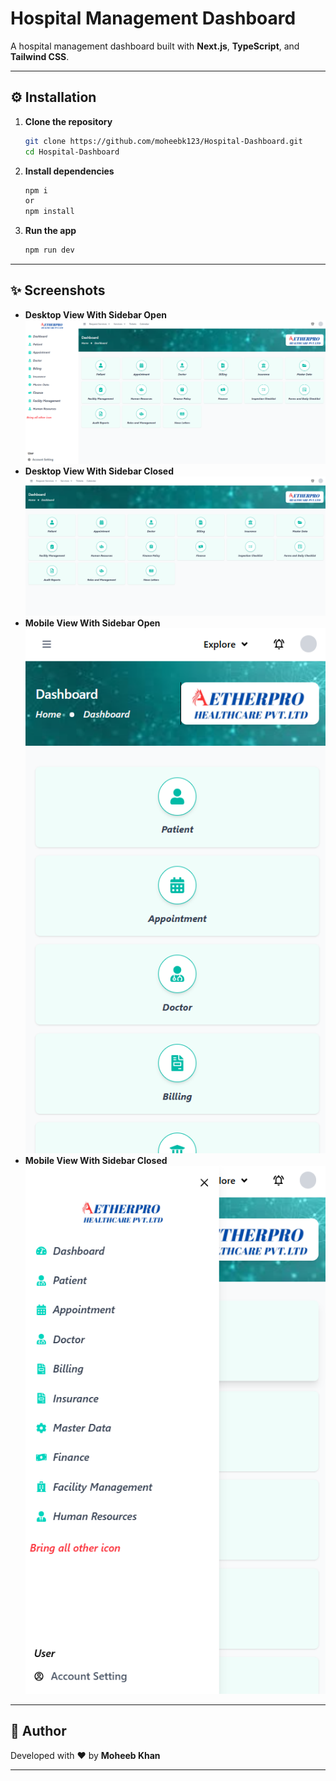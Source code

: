 # Hospital Management Dashboard

A hospital management dashboard built with **Next.js**, **TypeScript**, and **Tailwind CSS**.

---

## ⚙️ Installation

1. **Clone the repository**
   ```bash
   git clone https://github.com/moheebk123/Hospital-Dashboard.git
   cd Hospital-Dashboard
   ```

2. **Install dependencies**
   ```bash
   npm i
   or
   npm install
   ```

3. **Run the app**
   ```bash
   npm run dev
   ```

---

## ✨ Screenshots
- **Desktop View With Sidebar Open**
![Desktop View With Sidebar Open](./public/project-image-1.png)
- **Desktop View With Sidebar Closed**
![Desktop View With Sidebar Closed](./public/project-image-2.png)
- **Mobile View With Sidebar Open**
![Mobile View With Sidebar Open](./public/project-image-3.png)
- **Mobile View With Sidebar Closed**
![Mobile View With Sidebar Closed](./public/project-image-4.png)

---

## 🧑 Author

Developed with ❤️ by **Moheeb Khan**

---